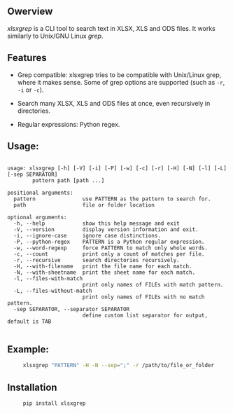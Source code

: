 ## Owerview

*xlsxgrep* is a CLI tool to search text in XLSX, XLS and ODS files. It works similarly to Unix/GNU Linux *grep*.

## Features

- Grep compatible: xlsxgrep tries to be compatible with Unix/Linux grep, where it makes sense. 
  Some of grep options are supported (such as `-r`, `-i`  or `-c`).

- Search many XLSX, XLS and ODS files at once, even recursively in directories.

- Regular expressions: Python regex.

## Usage:
```

usage: xlsxgrep [-h] [-V] [-i] [-P] [-w] [-c] [-r] [-H] [-N] [-l] [-L] [-sep SEPARATOR] 
		pattern path [path ...]

positional arguments:
  pattern               use PATTERN as the pattern to search for.
  path                  file or folder location

optional arguments:
  -h, --help            show this help message and exit
  -V, --version         display version information and exit.
  -i, --ignore-case     ignore case distinctions.
  -P, --python-regex    PATTERN is a Python regular expression.
  -w, --word-regexp     force PATTERN to match only whole words.
  -c, --count           print only a count of matches per file.
  -r, --recursive       search directories recursively.
  -H, --with-filename   print the file name for each match.
  -N, --with-sheetname  print the sheet name for each match.
  -l, --files-with-match
                        print only names of FILEs with match pattern.
  -L, --files-without-match
                        print only names of FILEs with no match pattern.
  -sep SEPARATOR, --separator SEPARATOR
                        define custom list separator for output, default is TAB
  
```

## Example:

```sh
     xlsxgrep "PATTERN" -H -N --sep=";" -r /path/to/file_or_folder  
```
## Installation

```sh
     pip install xlsxgrep  
```

 

